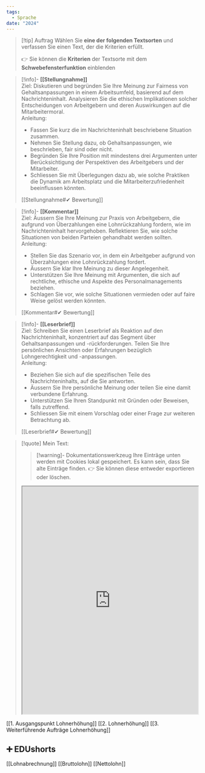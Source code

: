 ```yaml
---
tags:
  - Sprache
date: "2024"
---
```


>[!tip] Auftrag
>Wählen Sie **eine der folgenden Textsorten** und verfassen Sie einen Text, der die Kriterien erfüllt.
>
>👉 Sie können die **Kriterien** der Textsorte mit dem **Schwebefensterfunktion** einblenden

>[!info]- **[[Stellungnahme]]**  
>Ziel: Diskutieren und begründen Sie Ihre Meinung zur Fairness von Gehaltsanpassungen in einem Arbeitsumfeld, basierend auf dem Nachrichteninhalt. Analysieren Sie die ethischen Implikationen solcher Entscheidungen von Arbeitgebern und deren Auswirkungen auf die Mitarbeitermoral.  
>Anleitung:  
>- Fassen Sie kurz die im Nachrichteninhalt beschriebene Situation zusammen.  
>- Nehmen Sie Stellung dazu, ob Gehaltsanpassungen, wie beschrieben, fair sind oder nicht.  
>- Begründen Sie Ihre Position mit mindestens drei Argumenten unter Berücksichtigung der Perspektiven des Arbeitgebers und der Mitarbeiter.  
>- Schliessen Sie mit Überlegungen dazu ab, wie solche Praktiken die Dynamik am Arbeitsplatz und die Mitarbeiterzufriedenheit beeinflussen könnten.  
>
>[[Stellungnahme#✔ Bewertung]]

>[!info]- **[[Kommentar]]**  
>Ziel: Äussern Sie Ihre Meinung zur Praxis von Arbeitgebern, die aufgrund von Überzahlungen eine Lohnrückzahlung fordern, wie im Nachrichteninhalt hervorgehoben. Reflektieren Sie, wie solche Situationen von beiden Parteien gehandhabt werden sollten.  
>Anleitung:  
>- Stellen Sie das Szenario vor, in dem ein Arbeitgeber aufgrund von Überzahlungen eine Lohnrückzahlung fordert.  
>- Äussern Sie klar Ihre Meinung zu dieser Angelegenheit.  
>- Unterstützen Sie Ihre Meinung mit Argumenten, die sich auf rechtliche, ethische und Aspekte des Personalmanagements beziehen.  
>- Schlagen Sie vor, wie solche Situationen vermieden oder auf faire Weise gelöst werden könnten.  
>
>[[Kommentar#✔ Bewertung]]

>[!info]- **[[Leserbrief]]**  
>Ziel: Schreiben Sie einen Leserbrief als Reaktion auf den Nachrichteninhalt, konzentriert auf das Segment über Gehaltsanpassungen und -rückforderungen. Teilen Sie Ihre persönlichen Ansichten oder Erfahrungen bezüglich Lohngerechtigkeit und -anpassungen.  
>Anleitung:  
>- Beziehen Sie sich auf die spezifischen Teile des Nachrichteninhalts, auf die Sie antworten.  
>- Äussern Sie Ihre persönliche Meinung oder teilen Sie eine damit verbundene Erfahrung.  
>- Unterstützen Sie Ihren Standpunkt mit Gründen oder Beweisen, falls zutreffend.  
>- Schliessen Sie mit einem Vorschlag oder einer Frage zur weiteren Betrachtung ab.  
>
>[[Leserbrief#✔ Bewertung]]

   >[!quote] Mein Text:
>>[!warning]- Dokumentationswerkzeug 
>Ihre Einträge unten werden mit Cookies lokal gespeichert. Es kann sein, dass Sie alte Einträge finden. 
>👉 Sie können diese entweder exportieren oder löschen.
>
><iframe width="100%" height="600" src="https://app.Lumi.education/run/KWcs8f" allowfullscreen allow="geolocation *; autoplay; encrypted-media"></iframe>

[[1. Ausgangspunkt Lohnerhöhung]]
[[2. Lohnerhöhung]]
[[3. Weiterführende Aufträge Lohnerhöhung]]

## ➕ EDUshorts
[[Lohnabrechnung]]
[[Bruttolohn]]
[[Nettolohn]]
